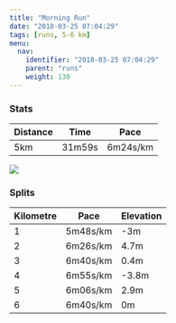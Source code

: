 ```yaml
---
title: "Morning Run"
date: "2018-03-25 07:04:29"
tags: [runs, 5-6 km]
menu:
  nav:
    identifier: "2018-03-25 07:04:29"
    parent: "runs"
    weight: 130
---
```


### Stats

| Distance | Time | Pace |
|----------|------|------|
|5km|31m59s|6m24s/km|

<img src='https://maps.googleapis.com/maps/api/staticmap?maptype=roadmap&path=enc:g~jeI~zxLbAk@lDrHrAlEHzIlCzGvEdGvEfAlJxPbD~KjJxl@WlAQsBZ`e@VaXw@aLRrBXmAeHyg@iEsNyJ}QsIgEmHyRkCuBlAyDaEgHd@sA&key=AIzaSyAfqMeaZ1CCJFGP5cWud__oZnT_Pybg-1M&size=800x800&markers=color:yellow|label:S|53.47316,-2.2624&markers=color:green|label:F|53.472809999999996,-2.2621800000000003'>

### Splits

| Kilometre | Pace | Elevation |
|------|------|-----------|
|1|5m48s/km|-3m|
|2|6m26s/km|4.7m|
|3|6m40s/km|0.4m|
|4|6m55s/km|-3.8m|
|5|6m06s/km|2.9m|
|6|6m40s/km|0m|
